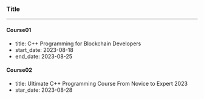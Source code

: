 ### Title
---

#### Course01
- title: C++ Programming for Blockchain Developers
- start_date: 2023-08-18
- end_date: 2023-08-25

#### Course02
- title: Ultimate C++ Programming Course From Novice to Expert 2023
- star_date: 2023-08-28
